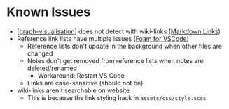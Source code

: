 # Known Issues

- [[graph-visualisation]] does not detect with wiki-links ([Markdown Links](https://marketplace.visualstudio.com/items?itemName=tchayen.markdown-links))
- Reference link lists have multiple issues ([Foam for VSCode](https://marketplace.visualstudio.com/items?itemName=foam.foam-vscode))
  - Reference lists don't update in the background when other files are changed
  - Notes don't get removed from reference lists when notes are deleted/renamed
    - Workaround: Restart VS Code
  - Links are case-sensitive (should not be)
- wiki-links aren't searchable on website
  - This is because the link styling hack in `assets/css/style.scss`

[//begin]: # "Autogenerated link references for markdown compatibility"
[graph-visualisation]: graph-visualisation "Graph visualisation"
[//end]: # "Autogenerated link references"
